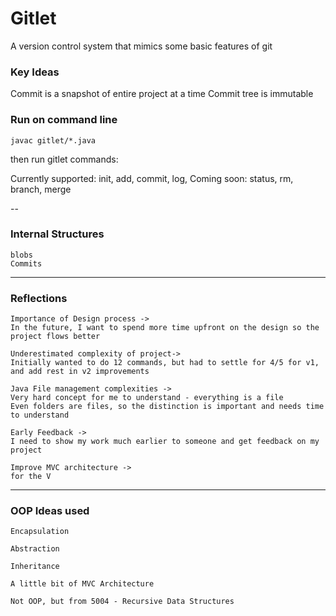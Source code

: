 # **Gitlet** 

A version control system that mimics some basic features of git 

### **Key Ideas**

Commit is a snapshot of entire project at a time
Commit tree is immutable 

### **Run on command line** 

    javac gitlet/*.java

then run gitlet commands: 

Currently supported: init, add, commit, log, 
Coming soon: status, rm, branch, merge

--

### **Internal Structures** 
    
    blobs 
    Commits  

---
### **Reflections**

    Importance of Design process ->    
    In the future, I want to spend more time upfront on the design so the project flows better
    
    Underestimated complexity of project->
    Initially wanted to do 12 commands, but had to settle for 4/5 for v1, and add rest in v2 improvements
    
    Java File management complexities ->
    Very hard concept for me to understand - everything is a file
    Even folders are files, so the distinction is important and needs time to understand
    
    Early Feedback ->
    I need to show my work much earlier to someone and get feedback on my project
    
    Improve MVC architecture ->
    for the V

---

### **OOP Ideas used**

    Encapsulation
    
    Abstraction
    
    Inheritance
    
    A little bit of MVC Architecture
    
    Not OOP, but from 5004 - Recursive Data Structures